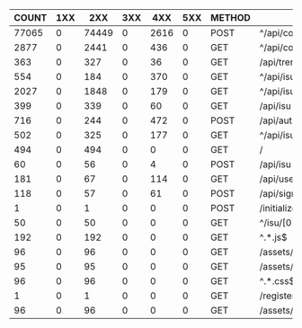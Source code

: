 | COUNT | 1XX |  2XX  | 3XX | 4XX  | 5XX | METHOD |             URI              |   SUM    |  AVG  |  P99  |  SUM(BODY)   | AVG(BODY)  |
|-------|-----|-------|-----|------|-----|--------|------------------------------|----------|-------|-------|--------------|------------|
| 77065 |   0 | 74449 |   0 | 2616 |   0 | POST   | ^/api/condition/[0-9a-z-]+$  | 1386.196 | 0.018 | 0.100 |     1148.000 |      0.015 |
|  2877 |   0 |  2441 |   0 |  436 |   0 | GET    | ^/api/condition/[0-9a-z-]+$  |  341.048 | 0.119 | 0.872 |   834000.000 |    289.885 |
|   363 |   0 |   327 |   0 |   36 |   0 | GET    | /api/trend                   |  162.124 | 0.447 | 1.000 |   284782.000 |    784.523 |
|   554 |   0 |   184 |   0 |  370 |   0 | GET    | ^/api/isu/[0-9a-z-]+/graph$  |  131.340 | 0.237 | 1.000 |   280764.000 |    506.794 |
|  2027 |   0 |  1848 |   0 |  179 |   0 | GET    | ^/api/isu/[0-9a-z-]+/icon$   |   50.944 | 0.025 | 0.172 | 31821951.000 |  15699.038 |
|   399 |   0 |   339 |   0 |   60 |   0 | GET    | /api/isu                     |   19.836 | 0.050 | 0.348 |   196875.000 |    493.421 |
|   716 |   0 |   244 |   0 |  472 |   0 | POST   | /api/auth                    |   10.636 | 0.015 | 0.104 |     5428.000 |      7.581 |
|   502 |   0 |   325 |   0 |  177 |   0 | GET    | ^/api/isu/[0-9a-z-]+$        |   10.124 | 0.020 | 0.164 |    54274.000 |    108.116 |
|   494 |   0 |   494 |   0 |    0 |   0 | GET    | /                            |    4.532 | 0.009 | 0.092 |  1524317.000 |   3085.662 |
|    60 |   0 |    56 |   0 |    4 |   0 | POST   | /api/isu                     |    4.376 | 0.073 | 0.332 |     8457.000 |    140.950 |
|   181 |   0 |    67 |   0 |  114 |   0 | GET    | /api/user/me                 |    2.848 | 0.016 | 0.148 |     5887.000 |     32.525 |
|   118 |   0 |    57 |   0 |   61 |   0 | POST   | /api/signout                 |    2.376 | 0.020 | 0.228 |     1281.000 |     10.856 |
|     1 |   0 |     1 |   0 |    0 |   0 | POST   | /initialize                  |    0.268 | 0.268 | 0.268 |       19.000 |     19.000 |
|    50 |   0 |    50 |   0 |    0 |   0 | GET    | ^/isu/[0-9a-z-]              |    0.164 | 0.003 | 0.032 |    16900.000 |    338.000 |
|   192 |   0 |   192 |   0 |    0 |   0 | GET    | ^.*.js$                      |    0.005 | 0.000 | 0.001 | 20675328.000 | 107684.000 |
|    96 |   0 |    96 |   0 |    0 |   0 | GET    | /assets/favicon.d0f5f504.svg |    0.001 | 0.000 | 0.001 |    33984.000 |    354.000 |
|    95 |   0 |    95 |   0 |    0 |   0 | GET    | /assets/logo_orange.svg      |    0.000 | 0.000 | 0.000 |   139555.000 |   1469.000 |
|    96 |   0 |    96 |   0 |    0 |   0 | GET    | ^.*.css$                     |    0.000 | 0.000 | 0.000 |   409248.000 |   4263.000 |
|     1 |   0 |     1 |   0 |    0 |   0 | GET    | /register                    |    0.000 | 0.000 | 0.000 |      349.000 |    349.000 |
|    96 |   0 |    96 |   0 |    0 |   0 | GET    | /assets/logo_white.svg       |    0.000 | 0.000 | 0.000 |   140736.000 |   1466.000 |
